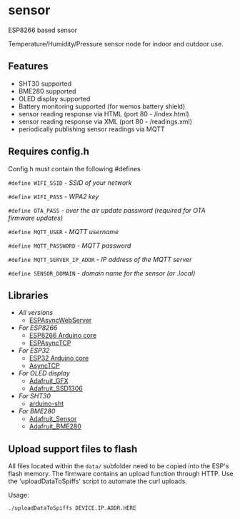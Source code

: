 # sensor
ESP8266 based sensor

Temperature/Humidity/Pressure sensor node for indoor and outdoor use. 

## Features
- SHT30 supported
- BME280 supported
- OLED display supported
- Battery monitoring supported (for wemos battery shield)
- sensor reading response via HTML (port 80 - /index.html)
- sensor reading response via XML (port 80 - /readings.xml)
- periodically publishing sensor readings via MQTT

## Requires config.h

Config.h must contain the following #defines

`#define WIFI_SSID`  *- SSID of your network*

`#define WIFI_PASS`  *- WPA2 key*

`#define OTA_PASS`  *- over the air update password (required for OTA firmware updates)*

`#define MQTT_USER`   *- MQTT username*

`#define MQTT_PASSWORD`   *- MQTT password*

`#define MQTT_SERVER_IP_ADDR`   *- IP address of the MQTT server*

`#define SENSOR_DOMAIN`   *- domain name for the sensor (or .local)*


## Libraries
- *All versions*
  - [ESPAsyncWebServer](https://github.com/me-no-dev/ESPAsyncWebServer)
- *For ESP8266*
  - [ESP8266 Arduino core](https://github.com/esp8266/Arduino)
  - [ESPAsyncTCP](https://github.com/me-no-dev/ESPAsyncTCP)
- *For ESP32*
  - [ESP32 Arduino core](https://github.com/espressif/arduino-esp32)
  - [AsyncTCP](https://github.com/me-no-dev/AsyncTCP)
- *For OLED display*
  - [Adafruit_GFX](https://github.com/adafruit/Adafruit-GFX-Library)
  - [Adafruit_SSD1306](https://github.com/mcauser/Adafruit_SSD1306/tree/esp8266-64x48)
- *For SHT30*
  - [arduino-sht](https://github.com/Sensirion/arduino-sht)
- *For BME280*
  - [Adafruit_Sensor](https://github.com/adafruit/Adafruit_Sensor)
  - [Adafruit_BME280](https://github.com/adafruit/Adafruit_BME280_Library)

## Upload support files to flash
All files located within the `data/` subfolder need to be copied into the ESP's flash memory. The firmware contains an upload function through HTTP. Use the 'uploadDataToSpiffs' script to automate the curl uploads.

Usage:

`./uploadDataToSpiffs DEVICE.IP.ADDR.HERE`
